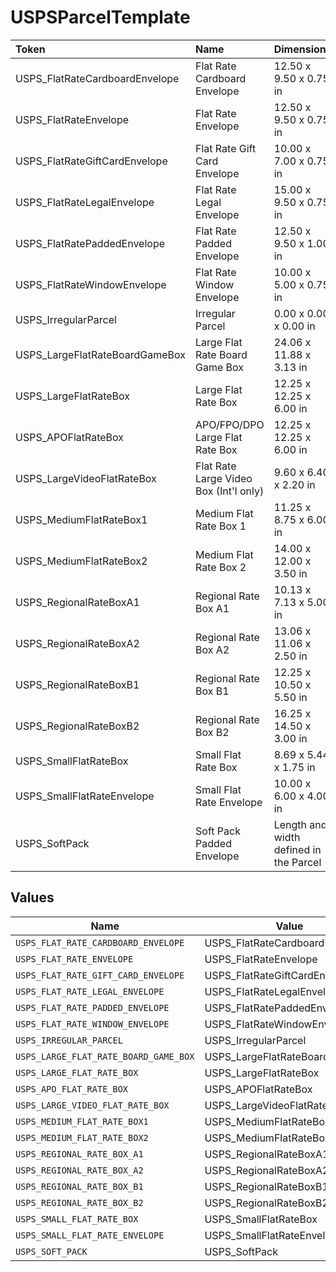 # USPSParcelTemplate

|Token | Name | Dimensions|
|:---|:---|:---|
| USPS_FlatRateCardboardEnvelope | Flat Rate Cardboard Envelope |  12.50 x 9.50 x 0.75 in |
| USPS_FlatRateEnvelope | Flat Rate Envelope |  12.50 x 9.50 x 0.75 in |
| USPS_FlatRateGiftCardEnvelope | Flat Rate Gift Card Envelope |  10.00 x 7.00 x 0.75 in |
| USPS_FlatRateLegalEnvelope | Flat Rate Legal Envelope |  15.00 x 9.50 x 0.75 in |
| USPS_FlatRatePaddedEnvelope | Flat Rate Padded Envelope |  12.50 x 9.50 x 1.00 in |
| USPS_FlatRateWindowEnvelope | Flat Rate Window Envelope |  10.00 x 5.00 x 0.75 in |
| USPS_IrregularParcel | Irregular Parcel |  0.00 x 0.00 x 0.00 in |
| USPS_LargeFlatRateBoardGameBox | Large Flat Rate Board Game Box |  24.06 x 11.88 x 3.13 in |
| USPS_LargeFlatRateBox | Large Flat Rate Box |  12.25 x 12.25 x 6.00 in |
| USPS_APOFlatRateBox | APO/FPO/DPO Large Flat Rate Box |  12.25 x 12.25 x 6.00 in |
| USPS_LargeVideoFlatRateBox | Flat Rate Large Video Box (Int&#39;l only) |  9.60 x 6.40 x 2.20 in |
| USPS_MediumFlatRateBox1 | Medium Flat Rate Box 1 |  11.25 x 8.75 x 6.00 in |
| USPS_MediumFlatRateBox2 | Medium Flat Rate Box 2 |  14.00 x 12.00 x 3.50 in |
| USPS_RegionalRateBoxA1 | Regional Rate Box A1 |  10.13 x 7.13 x 5.00 in |
| USPS_RegionalRateBoxA2 | Regional Rate Box A2 |  13.06 x 11.06 x 2.50 in |
| USPS_RegionalRateBoxB1 | Regional Rate Box B1 |  12.25 x 10.50 x 5.50 in |
| USPS_RegionalRateBoxB2 | Regional Rate Box B2 |  16.25 x 14.50 x 3.00 in |
| USPS_SmallFlatRateBox | Small Flat Rate Box |  8.69 x 5.44 x 1.75 in |
| USPS_SmallFlatRateEnvelope | Small Flat Rate Envelope |  10.00 x 6.00 x 4.00 in |
| USPS_SoftPack | Soft Pack Padded Envelope |  Length and width defined in the Parcel|



## Values

| Name                                  | Value                                 |
| ------------------------------------- | ------------------------------------- |
| `USPS_FLAT_RATE_CARDBOARD_ENVELOPE`   | USPS_FlatRateCardboardEnvelope        |
| `USPS_FLAT_RATE_ENVELOPE`             | USPS_FlatRateEnvelope                 |
| `USPS_FLAT_RATE_GIFT_CARD_ENVELOPE`   | USPS_FlatRateGiftCardEnvelope         |
| `USPS_FLAT_RATE_LEGAL_ENVELOPE`       | USPS_FlatRateLegalEnvelope            |
| `USPS_FLAT_RATE_PADDED_ENVELOPE`      | USPS_FlatRatePaddedEnvelope           |
| `USPS_FLAT_RATE_WINDOW_ENVELOPE`      | USPS_FlatRateWindowEnvelope           |
| `USPS_IRREGULAR_PARCEL`               | USPS_IrregularParcel                  |
| `USPS_LARGE_FLAT_RATE_BOARD_GAME_BOX` | USPS_LargeFlatRateBoardGameBox        |
| `USPS_LARGE_FLAT_RATE_BOX`            | USPS_LargeFlatRateBox                 |
| `USPS_APO_FLAT_RATE_BOX`              | USPS_APOFlatRateBox                   |
| `USPS_LARGE_VIDEO_FLAT_RATE_BOX`      | USPS_LargeVideoFlatRateBox            |
| `USPS_MEDIUM_FLAT_RATE_BOX1`          | USPS_MediumFlatRateBox1               |
| `USPS_MEDIUM_FLAT_RATE_BOX2`          | USPS_MediumFlatRateBox2               |
| `USPS_REGIONAL_RATE_BOX_A1`           | USPS_RegionalRateBoxA1                |
| `USPS_REGIONAL_RATE_BOX_A2`           | USPS_RegionalRateBoxA2                |
| `USPS_REGIONAL_RATE_BOX_B1`           | USPS_RegionalRateBoxB1                |
| `USPS_REGIONAL_RATE_BOX_B2`           | USPS_RegionalRateBoxB2                |
| `USPS_SMALL_FLAT_RATE_BOX`            | USPS_SmallFlatRateBox                 |
| `USPS_SMALL_FLAT_RATE_ENVELOPE`       | USPS_SmallFlatRateEnvelope            |
| `USPS_SOFT_PACK`                      | USPS_SoftPack                         |